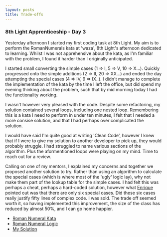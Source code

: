 ```yaml
---
layout: posts
title: Trade-offs
---
```

### 8th Light Apprenticeship - Day 3

Yesterday afternoon I started my first coding task at 8th Light. My aim is to perform the RomanNumerals kata at 'waza', 8th Light's afternoon dedicated to learning. Whilst I was not apprehensive about the kata, as I'm familiar with the problem, I found it harder than I originally anticipated. 

<!--break-->

I started small converting the simple cases (1 => I, 5 => V, 10 => X...). Quickly progressed onto the simple additions (2 => II, 20 => XX...) and ended the day attempting the special cases (4 => IV, 9 => IX..). I didn't manage to complete the implementation of the kata by the time I left the office, but did spend my evening thinking about the problem, such that by mid morning today I had the functionality working.

I wasn't however very pleased with the code. Despite some refactoring, my solution contained several loops, including one nested loop. Remembering this is a kata I need to perform in under ten minutes, I felt that I needed a more consise solution, and that I had perhaps over complicated the solution.

I would have said I'm quite good at writing 'Clean Code', however I knew that if I were to give my solution to another developer to pick up, they would probably struggle. I had struggled to name various sections of the algorithm. Plus the aformentioned loops were playing on my mind. Time to reach out for a review.

Calling on one of my mentors, I explained my concerns and together we proposed another solution to try. Rather than using an algorithm to calculate the special cases (which is where most of the 'ugly' logic lay), why not make them part of the lookup table for the simple cases.  I had felt this was perhaps a cheat, perhaps a hard-coded solution, however what [Enrique](https://twitter.com/ecomba) pointed out was that there are only six special cases. Did these six cases really justify fifty lines of complex code. I was sold. The trade off seemed worth it, so having implemented this improvement, the size of the class has reduced by almost 50%, and I can go home happier.

- [Roman Numeral Kata](http://codingdojo.org/cgi-bin/index.pl?KataRomanNumerals)
- [Roman Numeral Logic ](http://agilekatas.co.uk/katas/romannumerals-kata)
- [My Solution](https://github.com/gemcfadyen/Apprenticeship-RomanNumerals)
